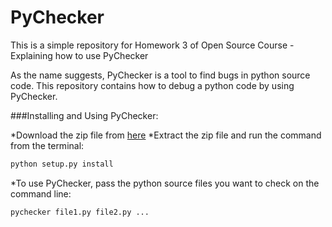 # PyChecker
This is a simple repository for Homework 3 of Open Source Course - Explaining how to use PyChecker

As the name suggests, PyChecker is a tool to find bugs in python source code. This repository contains how to debug a python code by using PyChecker.

###Installing and Using PyChecker:

*Download the zip file from [here]( https://sourceforge.net/projects/pychecker/files/)
*Extract the zip file and run the command from the terminal:

```python
python setup.py install
```

*To use PyChecker, pass the python source files you want to check on the command line: 
```python
pychecker file1.py file2.py ...
```

